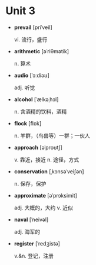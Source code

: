 # Unit 3

-   **prevail** <Aplay item="3-1">[priˈveil]</Aplay>

    vi. 流行，盛行

-   **arithmetic** <Aplay item="3-2">[əˈriθmətik]</Aplay>

    n. 算术

-   **audio** <Aplay item="3-3">[ˈɔːdiəʊ]</Aplay>

    adj. 听觉

-   **alcohol** <Aplay item="3-4">[ˈælkəˌhɔl]</Aplay>

    n. 含酒精的饮料，酒精

-   **flock** <Aplay item="3-5">[flɒk]</Aplay>

    n. 羊群，（鸟兽等）一群；一伙人

-   **approach** <Aplay item="3-6">[əˈproʊtʃ]</Aplay>

    v. 靠近，接近 n. 途径，方式

-   **conservation** <Aplay item="3-7">[ˌkɔnsəˈveiʃən]</Aplay>

    n. 保存，保护

-   **approximate** <Aplay item="3-8">[əˈprɔksimit]</Aplay>

    adj. 大概的，大约 v. 近似

-   **naval** <Aplay item="3-9">[ˈneivəl]</Aplay>

    adj. 海军的

-   **register** <Aplay item="3-10">[ˈredʒistə]</Aplay>

    v.&n. 登记，注册
